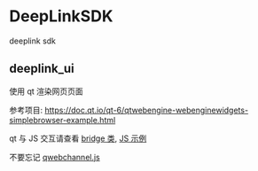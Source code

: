# DeepLinkSDK

deeplink sdk

## deeplink_ui

使用 qt 渲染网页页面

参考项目: <https://doc.qt.io/qt-6/qtwebengine-webenginewidgets-simplebrowser-example.html>

qt 与 JS 交互请查看 [bridge 类](./deeplink_ui/bridge.h), [JS 示例](./deeplink_ui/index.html)

不要忘记 [qwebchannel.js](./deeplink_ui/qwebchannel.js)
